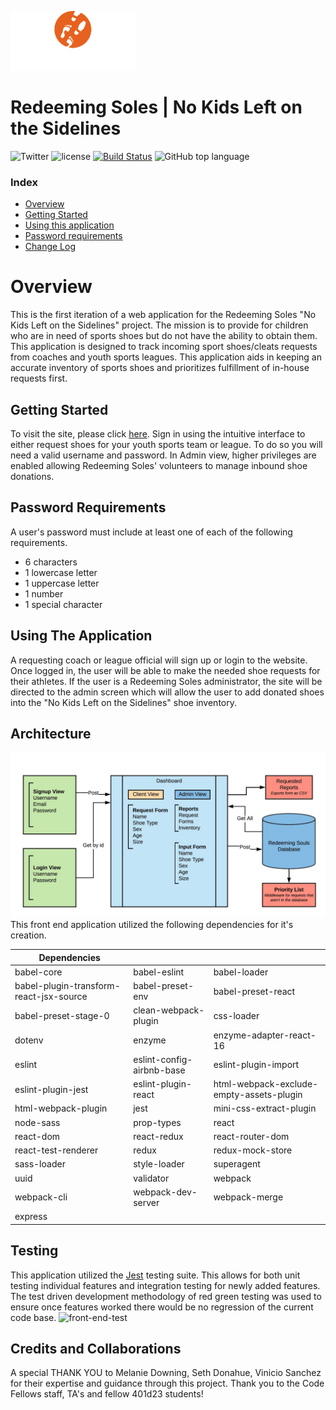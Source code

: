 ![redeeming soles logo image](assets/logo__white_200w.png)

# Redeeming Soles | No Kids Left on the Sidelines

![Twitter](https://img.shields.io/twitter/url/http/shields.io.svg?style=social)
![license](https://img.shields.io/github/license/mashape/apistatus.svg)
[![Build Status](https://travis-ci.org/RedeemingSoles/front-end.svg?branch=staging)](https://travis-ci.org/RedeemingSoles/front-end)
![GitHub top language](https://img.shields.io/github/languages/top/badges/shields.svg)


### Index
- [Overview](#overview)
- [Getting Started](#getting-started)
- [Using this application](#using-this-application)
- [Password requirements](#password-requirements)
- [Change Log](#change-log)

# Overview
This is the first iteration of a web application for the Redeeming Soles "No Kids Left on the Sidelines" 
project. The mission is to provide for children who are in need of sports shoes but do not have the 
ability to obtain them. This application is designed to track incoming sport shoes/cleats requests from coaches and youth 
sports leagues.  This application aids in keeping an accurate inventory of sports shoes and prioritizes fulfillment of in-house requests first.


## Getting Started
To visit the site, please click [here](https://redeeming-soles-front.herokuapp.com/). 
Sign in using the intuitive interface to either request shoes for your youth sports team or 
league. To do so you will need a valid username and password. In Admin view, higher privileges are enabled allowing Redeeming Soles' volunteers to manage inbound shoe donations. 

## Password Requirements
A user's password must include at least one of each of the following requirements. 
- 6 characters
- 1 lowercase letter
- 1 uppercase letter
- 1 number
- 1 special character

## Using The Application
A requesting coach or league official will sign up or login to the website.  Once logged in, the 
user will be able to make the needed shoe requests for their athletes.  If the user is a 
Redeeming Soles administrator, the site will be directed to the admin screen which will allow the
 user to add donated shoes into the "No Kids Left on the Sidelines" shoe inventory.

## Architecture
![Redeeming Soles story board image](assets/redeeming-soles-story-board.jpeg)
This front end application utilized the following dependencies for it's creation.

| Dependencies |  | |
| --- | --- | --- |
| babel-core | babel-eslint  | babel-loader |
| babel-plugin-transform-react-jsx-source | babel-preset-env | babel-preset-react |
| babel-preset-stage-0 | clean-webpack-plugin | css-loader |
| dotenv | enzyme | enzyme-adapter-react-16 |
| eslint | eslint-config-airbnb-base | eslint-plugin-import |
| eslint-plugin-jest | eslint-plugin-react | html-webpack-exclude-empty-assets-plugin |
| html-webpack-plugin | jest | mini-css-extract-plugin |
| node-sass | prop-types | react |
| react-dom | react-redux | react-router-dom |
| react-test-renderer | redux | redux-mock-store |
| sass-loader | style-loader | superagent |
| uuid | validator | webpack |
|webpack-cli | webpack-dev-server | webpack-merge|
| express |||


## Testing
This application utilized the [Jest](https://facebook.github.io/jest/en/) testing suite. This allows for both unit testing individual features and integration testing for newly added features. The test driven development methodology of red green testing was used to ensure once features worked there would be no regression of the current code base. 
<img width="668" alt="front-end-test" src="https://user-images.githubusercontent.com/34176171/42543082-fe47c586-845e-11e8-9a96-fc69782b4cdb.png">


## Credits and Collaborations
A special THANK YOU to Melanie Downing, Seth Donahue, Vinicio Sanchez for their expertise and 
guidance through this project.  Thank you to the Code Fellows staff, TA's and fellow 401d23 students!
